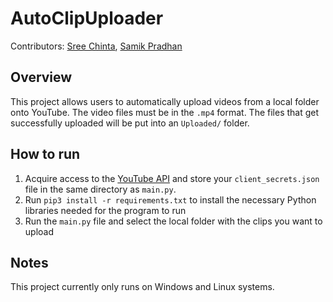 # AutoClipUploader

Contributors: [Sree Chinta](https://github.com/sree-chinta), [Samik Pradhan](https://github.com/samik-p)

## Overview

This project allows users to automatically upload videos from a local folder onto YouTube. The video files must be in the `.mp4` format. The files that get successfully uploaded will be put into an `Uploaded/` folder.

## How to run

1) Acquire access to the [YouTube API](https://developers.google.com/youtube/v3/getting-started) and store your `client_secrets.json` file in the same directory as `main.py`.
2) Run `pip3 install -r requirements.txt` to install the necessary Python libraries needed for the program to run
3) Run the `main.py` file and select the local folder with the clips you want to upload

## Notes

This project currently only runs on Windows and Linux systems.
